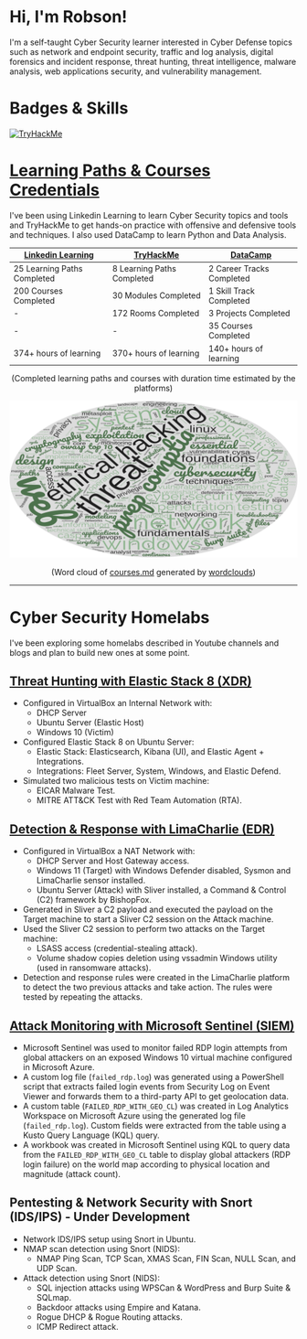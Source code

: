 # Hi, I'm Robson!

I'm a self-taught Cyber Security learner interested in Cyber Defense topics such as network and endpoint security, traffic and log analysis, digital forensics and incident response, threat hunting, threat intelligence, malware analysis, web applications security, and vulnerability management.

# Badges & Skills
[<img src="https://tryhackme-badges.s3.amazonaws.com/robsann.png" alt="TryHackMe">](https://tryhackme.com/p/robsann)

# [Learning Paths & Courses Credentials](https://github.com/robsann/robsann/blob/main/courses.md)
I've been using Linkedin Learning to learn Cyber Security topics and tools and TryHackMe to get hands-on practice with offensive and defensive tools and techniques. I also used DataCamp to learn Python and Data Analysis.

<div align="center">

| [Linkedin Learning](https://github.com/robsann/robsann/blob/main/courses.md#linkedin-learning)            | [TryHackMe](https://github.com/robsann/robsann/blob/main/courses.md#tryhackme)                  | [DataCamp](https://github.com/robsann/robsann/blob/main/courses.md#datacamp)                  |
|-----------------------------|----------------------------|---------------------------|
| 25 Learning Paths Completed | 8 Learning Paths Completed | 2 Career Tracks Completed |
| 200 Courses Completed       | 30 Modules Completed       | 1 Skill Track Completed   |
| -                           | 172 Rooms Completed        | 3 Projects Completed      |
| -                           | -                          | 35 Courses Completed      |
| 374+ hours of learning      | 370+ hours of learning     | 140+ hours of learning    |

(Completed learning paths and courses with duration time estimated by the platforms)


<img src="images/wordcloud.png" title="Wordcloud"/>

(Word cloud of [courses.md](https://github.com/robsann/robsann/blob/main/courses.md) generated by [wordclouds](https://www.wordclouds.com/))
</div>

---

# Cyber Security Homelabs
I've been exploring some homelabs described in Youtube channels and blogs and plan to build new ones at some point.

## [Threat Hunting with Elastic Stack 8 (XDR)](https://github.com/robsann/ElasticStackLab)
- Configured in VirtualBox an Internal Network with:
    - DHCP Server
    - Ubuntu Server (Elastic Host)
    - Windows 10 (Victim)
- Configured Elastic Stack 8 on Ubuntu Server:
    - Elastic Stack: Elasticsearch, Kibana (UI), and Elastic Agent + Integrations.
    - Integrations: Fleet Server, System, Windows, and Elastic Defend.
- Simulated two malicious tests on Victim machine:
    - EICAR Malware Test.
    - MITRE ATT&CK Test with Red Team Automation (RTA).

## [Detection & Response with LimaCharlie (EDR)](https://github.com/robsann/LimaCharlieEDRTelemetry)
- Configured in VirtualBox a NAT Network with:
    - DHCP Server and Host Gateway access.
    - Windows 11 (Target) with Windows Defender disabled, Sysmon and LimaCharlie sensor installed.
    - Ubuntu Server (Attack) with Sliver installed, a Command & Control (C2) framework by BishopFox.
- Generated in Sliver a C2 payload and executed the payload on the Target machine to start a Sliver C2 session on the Attack machine.
- Used the Sliver C2 session to perform two attacks on the Target machine:
    - LSASS access (credential-stealing attack).
    - Volume shadow copies deletion using vssadmin Windows utility (used in ransomware attacks).
- Detection and response rules were created in the LimaCharlie platform to detect the two previous attacks and take action. The rules were tested by repeating the attacks.

## [Attack Monitoring with Microsoft Sentinel (SIEM)](https://github.com/robsann/AzureSentinelSIEMAttackMap)
- Microsoft Sentinel was used to monitor failed RDP login attempts from global attackers on an exposed Windows 10 virtual machine configured in Microsoft Azure.
- A custom log file (`failed_rdp.log`) was generated using a PowerShell script that extracts failed login events from Security Log on Event Viewer and forwards them to a third-party API to get geolocation data.
- A custom table (`FAILED_RDP_WITH_GEO_CL`) was created in Log Analytics Workspace on Microsoft Azure using the generated log file (`failed_rdp.log`). Custom fields were extracted from the table using a Kusto Query Language (KQL) query.
- A workbook was created in Microsoft Sentinel using KQL to query data from the `FAILED_RDP_WITH_GEO_CL` table to display global attackers (RDP login failure) on the world map according to physical location and magnitude (attack count).

## Pentesting & Network Security with Snort (IDS/IPS) - Under Development
- Network IDS/IPS setup using Snort in Ubuntu.
- NMAP scan detection using Snort (NIDS):
    - NMAP Ping Scan, TCP Scan, XMAS Scan, FIN Scan, NULL Scan, and UDP Scan.
- Attack detection using Snort (NIDS):
    - SQL injection attacks using WPSCan & WordPress and Burp Suite & SQLmap.
    - Backdoor attacks using Empire and Katana.
    - Rogue DHCP & Rogue Routing attacks.
    - ICMP Redirect attack.


<!--
**robsann/robsann** is a ✨ _special_ ✨ repository because its `README.md` (this file) appears on your GitHub profile.

Here are some ideas to get you started:

- 🔭 I’m currently working on ...
- 🌱 I’m currently learning ...
- 👯 I’m looking to collaborate on ...
- 🤔 I’m looking for help with ...
- 💬 Ask me about ...
- 📫 How to reach me: ...
- 😄 Pronouns: ...
- ⚡ Fun fact: ...
-->
